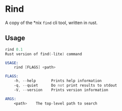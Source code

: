 # Rind

A copy of the *nix `find` cli tool, written in rust.

## Usage

```asm
rind 0.1
Rust version of find(-lite) command

USAGE:
    rind [FLAGS] <path>

FLAGS:
    -h, --help       Prints help information
    -q, --quiet      Do not print results to stdout
    -V, --version    Prints version information

ARGS:
    <path>    The top-level path to search
```
